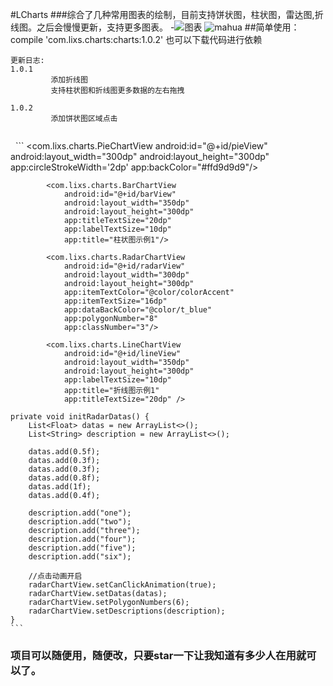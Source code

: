 #LCharts
###综合了几种常用图表的绘制，目前支持饼状图，柱状图，雷达图,折线图。之后会慢慢更新，支持更多图表。
-![图表](https://github.com/teddyisme/LCharts/blob/master/gifs/c.gif "录屏")
![mahua](https://github.com/teddyisme/LCharts-android/blob/master/gifs/line.png)
##简单使用：
    compile 'com.lixs.charts:charts:1.0.2'
    也可以下载代码进行依赖
    
   ``` 
更新日志:
   1.0.1  
            添加折线图
            支持柱状图和折线图更多数据的左右拖拽
            
   1.0.2
            添加饼状图区域点击
            
   ```
         
         
            
   ```
            <com.lixs.charts.PieChartView
                android:id="@+id/pieView"
                android:layout_width="300dp"
                android:layout_height="300dp"
                app:circleStrokeWidth='2dp'
                app:backColor="#ffd9d9d9"/>


            <com.lixs.charts.BarChartView
                android:id="@+id/barView"
                android:layout_width="350dp"
                android:layout_height="300dp"
                app:titleTextSize="20dp"
                app:labelTextSize="10dp"
                app:title="柱状图示例1"/>

            <com.lixs.charts.RadarChartView
                android:id="@+id/radarView"
                android:layout_width="300dp"
                android:layout_height="300dp"
                app:itemTextColor="@color/colorAccent"
                app:itemTextSize="16dp"
                app:dataBackColor="@color/t_blue"
                app:polygonNumber="8"
                app:classNumber="3"/>
                
            <com.lixs.charts.LineChartView
                android:id="@+id/lineView"
                android:layout_width="350dp"
                android:layout_height="300dp"
                app:labelTextSize="10dp"
                app:title="折线图示例1"
                app:titleTextSize="20dp" />
                
    private void initRadarDatas() {
        List<Float> datas = new ArrayList<>();
        List<String> description = new ArrayList<>();

        datas.add(0.5f);
        datas.add(0.3f);
        datas.add(0.3f);
        datas.add(0.8f);
        datas.add(1f);
        datas.add(0.4f);

        description.add("one");
        description.add("two");
        description.add("three");
        description.add("four");
        description.add("five");
        description.add("six");

        //点击动画开启
        radarChartView.setCanClickAnimation(true);
        radarChartView.setDatas(datas);
        radarChartView.setPolygonNumbers(6);
        radarChartView.setDescriptions(description);
    }
    ```

### 项目可以随便用，随便改，只要star一下让我知道有多少人在用就可以了。
